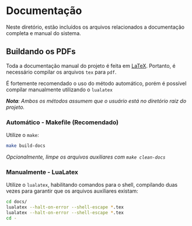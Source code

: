 # Documentação
Neste diretório, estão incluídos os arquivos relacionados a documentação completa e manual do sistema.

## Buildando os PDFs
Toda a documentação manual do projeto é feita em [LaTeX](https://www.latex-project.org). 
Portanto, é necessário compilar os arquivos `tex` para `pdf`.

É fortemente recomendado o uso do método automático, porém é possível compilar manualmente utilizando o `lualatex`

***Nota**: Ambos os métodos assumem que o usuário está no diretório raiz do projeto.*

### Automático - Makefile (Recomendado)
Utilize o `make`:
```bash
make build-docs
```
*Opcionalmente, limpe os arquivos auxiliares com `make clean-docs`*

### Manualmente - LuaLatex
Utilize o `lualatex`, habilitando comandos para o shell, compilando duas vezes para garantir que os arquivos auxiliares existam:
```bash
cd docs/
lualatex --halt-on-error --shell-escape *.tex
lualatex --halt-on-error --shell-escape *.tex
cd -
```
